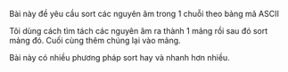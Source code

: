 Bài này đề yêu cầu sort các nguyên âm trong 1 chuỗi theo bảng mã ASCII

Tôi dùng cách tìm tách các nguyên âm ra thành 1 mảng rồi sau đó sort mảng đó. Cuối cùng thêm chúng lại vào mảng.

Bài này có nhiều phương pháp sort hay và nhanh hơn nhiều.
